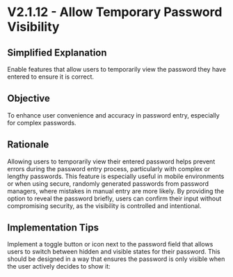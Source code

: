 # V2.1.12 - Allow Temporary Password Visibility

## Simplified Explanation

Enable features that allow users to temporarily view the password they have entered to ensure it is correct.

## Objective

To enhance user convenience and accuracy in password entry, especially for complex passwords.

## Rationale

Allowing users to temporarily view their entered password helps prevent errors during the password entry process, particularly with complex or lengthy passwords. This feature is especially useful in mobile environments or when using secure, randomly generated passwords from password managers, where mistakes in manual entry are more likely. By providing the option to reveal the password briefly, users can confirm their input without compromising security, as the visibility is controlled and intentional.

## Implementation Tips

Implement a toggle button or icon next to the password field that allows users to switch between hidden and visible states for their password. This should be designed in a way that ensures the password is only visible when the user actively decides to show it:
